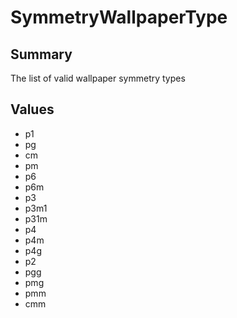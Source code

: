 # SymmetryWallpaperType

## Summary

The list of valid wallpaper symmetry types

## Values

* p1
* pg
* cm
* pm
* p6
* p6m
* p3
* p3m1
* p31m
* p4
* p4m
* p4g
* p2
* pgg
* pmg
* pmm
* cmm
